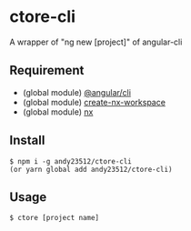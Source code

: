 # ctore-cli
A wrapper of "ng new [project]" of angular-cli
## Requirement
- (global module) [@angular/cli](https://www.npmjs.com/package/@angular/cli)
- (global module) [create-nx-workspace](https://www.npmjs.com/package/create-nx-workspace)
- (global module) [nx](https://www.npmjs.com/package/nx)
## Install
```
$ npm i -g andy23512/ctore-cli
(or yarn global add andy23512/ctore-cli)
```
## Usage
```
$ ctore [project name]
```
